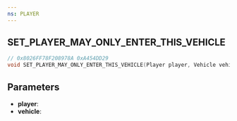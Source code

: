 ```yaml
---
ns: PLAYER
---
```

## SET_PLAYER_MAY_ONLY_ENTER_THIS_VEHICLE

```c
// 0x8026FF78F208978A 0xA454DD29
void SET_PLAYER_MAY_ONLY_ENTER_THIS_VEHICLE(Player player, Vehicle vehicle);
```


## Parameters
* **player**: 
* **vehicle**: 


